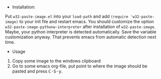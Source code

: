 * Installation:

Put `w32-paste-image.el` into your `load-path` and add `(require 'w32-paste-image)` to your init file and restart emacs.
You should customize the option `w32-paste-image-pythonw-interpreter` after installation of `w32-paste-image`.
Maybe, your python interpreter is detected automatically. Save the variable customization anyway.
That prevents emacs from automatic detection next time.

* Usage
1. Copy some image to the windows clipboard
2. Go to some emacs org-file, put point to where the image should be pasted and press <kbd>C-S-y</kbd>.
